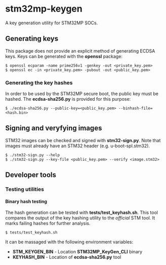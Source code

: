 # stm32mp-keygen

A key generation utility for STM32MP SOCs.

## Generating keys

This package does not provide an explicit method of generating ECDSA keys. Keys
can be generated with the __openssl__ package:

	$ openssl ecparam -name prime256v1 -genkey -out <private_key.pem>
	$ openssl ec -in <private_key.pem> -pubout -out <public_key.pem>

### Generating the key hashes

In order to be used by the STM32MP secure boot, the public key must be hashed.
The __ecdsa-sha256.py__ is provided for this purpose:

	$ ./ecdsa-sha256.py --public-key=<public_key.pem> --binhash-file=<hash.bin>

## Signing and veryfying images

STM32 images can be checked and signed with __stm32-sign.py__. Note that images
must already have an STM32 header (e.g. u-boot-spl.stm32).

	$ ./stm32-sign.py --help
	$ ./stm32-sign.py --key-file <public_key.pem> --verify <image.stm32>


## Developer tools

### Testing utilities

#### Binary hash testing

The hash generation can be tested with __tests/test_keyhash.sh__. This tool
compares the output of the key hashing utility to the _official_ STM tool. It
marks failing hashes for further analysis.

	$ tests/test_keyhash.sh

It can be massaged with the following environment variables:

  * __STM_KEYGEN_BIN__ - Location __STM32MP_KeyGen_CLI__ binary
  * __KEYHASH_BIN__ - Location of __ecdsa-sha256.py__ tool
